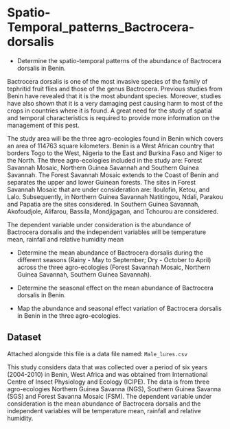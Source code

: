 # Spatio-Temporal_patterns_Bactrocera-dorsalis
- Determine the spatio-temporal patterns of the abundance of Bactrocera dorsalis in Benin.


Bactrocera dorsalis is one of the most invasive species of the family of tephritid fruit flies and those of the genus Bactrocera. Previous studies from Benin have revealed that it is the most abundant species. Moreover, studies have also shown that it is a very damaging pest causing harm to most of the crops in countries where it is found. A great need for the study of spatial and temporal characteristics is required to provide more information on the management of this pest.

The study area will be the three agro-ecologies found in Benin which covers an area of 114763 square kilometers. Benin is a West African country that borders Togo to the West, Nigeria to the East and Burkina Faso and Niger to the North. The three agro-ecologies included in the study are: Forest Savannah Mosaic, Northern Guinea Savannah and Southern Guinea Savannah. The Forest Savannah Mosaic extends to the Coast of Benin and separates the upper and lower Guinean forests. The sites in Forest Savannah Mosaic that are under consideration are: Iloulofin, Ketou, and Lalo. Subsequently, in Northern Guinea Savannah Natitingou, Ndali, Parakou and Papatia are the sites considered. In Southern Guinea Savannah, Akofoudjole, Alifarou, Bassila, Mondjigagan, and Tchourou are considered.

The dependent variable under consideration is the abundance of Bactrocera dorsalis and the independent variables will be temperature mean, rainfall and relative humidity mean


- Determine the mean abundance of Bactrocera dorsalis during the different seasons (Rainy - May to September; Dry - October to April) across the three agro-ecologies (Forest Savannah Mosaic, Northern Guinea Savannah, Southern Guinea Savannah).

- Determine the seasonal effect on the mean abundance of Bactrocera dorsalis in Benin.


- Map the abundance and seasonal effect variation of Bactrocera dorsalis in Benin in the three agro-ecologies.


## Dataset

Attached alongside this file is a data file named: `Male_lures.csv`


This study considers data that was collected over a period of six years (2004-2010) in Benin, West Africa and was obtained from International Centre of Insect Physiology and Ecology (ICIPE). The data is from three agro-ecologies Northern Guinea Savanna (NGS), Southern Guinea Savanna (SGS) and Forest Savanna Mosaic (FSM). The dependent variable under consideration is the mean abundance of Bactrocera dorsalis and the independent variables will be temperature mean, rainfall and relative humidity.